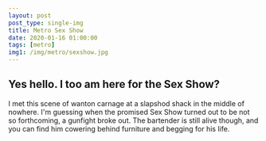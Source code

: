 ```yaml
---
layout: post
post_type: single-img
title: Metro Sex Show
date: 2020-01-16 01:00:00
tags: [metro]
img1: /img/metro/sexshow.jpg
---
```

## Yes hello. I too am here for the Sex Show?

I met this scene of wanton carnage at a slapshod shack in the middle of nowhere. I'm guessing when the promised Sex Show turned out to be not so forthcoming, a gunfight broke out. The bartender is still alive though, and you can find him cowering behind furniture and begging for his life. 
